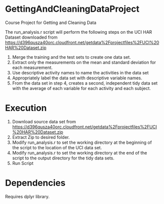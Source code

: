 # GettingAndCleaningDataProject
Course Project for Getting and Cleaning Data

The run_analysis.r script will perform the following steps on the UCI HAR Dataset downloaded from https://d396qusza40orc.cloudfront.net/getdata%2Fprojectfiles%2FUCI%20HAR%20Dataset.zip 

1. Merge the training and the test sets to create one data set.
2. Extract only the measurements on the mean and standard deviation for each measurement. 
3. Use descriptive activity names to name the activities in the data set
4. Appropriately label the data set with descriptive variable names. 
5. From the data set in step 4, creates a second, independent tidy data set with the average of each variable for each activity and each subject. 

# Execution
1. Download source data set from https://d396qusza40orc.cloudfront.net/getdata%2Fprojectfiles%2FUCI%20HAR%20Dataset.zip
2. Extract Zip to desired folder.
3. Modify run_analysis.r to set the working directory at the beginning of the script to the location of the UCI data set.
4. Modify run_analysis.r to set the working directory at the end of the script to the output directory for the tidy data sets.
5. Run Script

# Dependencies
Requires dplyr library.
